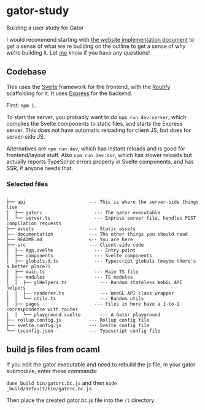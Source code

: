 # gator-study
Building a user study for Gator

I would recommend starting with [the website implementation document](https://github.com/cucapra/gator-study/blob/master/documentation/implementation.md) to get a sense of what we're building on the outline to get a sense of why we're building it.  Let [me](https://github.com/Checkmate50) know if you have any questions!

## Codebase

This uses the [Svelte](https://svelte.dev/) framework for the frontend, with the [Routify](https://routify.dev/) scaffolding for it. It uses [Express](https://expressjs.com/) for the backend. 

First: `npm i`.

To start the server, you probably want to do `npm run dev:server`, which compiles the
Svelte components to static files, and starts the Express server. This does not have automatic
reloading for client JS, but does for server-side JS.

Alternatives are `npm run dev`, which has instant reloads and is good for frontend/layout stuff.
Also `npm run dev:ssr`, which has slower reloads but actually reports TypeScript errors properly in
Svelte components, and has SSR, if anyone needs that. 

### Selected files
```
.
├── api                       --- This is where the server-side things live
│  ├── gatorc                   --- The gator executable
│  └── server.ts                --- Express server file, handles POST compilation requests
├── assets                    --- Static assets
├── documentation             --- The other things you should read
├── README.md                 <-- You are here
├── src                       --- Client-side code
│  ├── App.svelte               --- Entry point
│  ├── components               --- Svelte components
│  ├── globals.d.ts             --- Typescript globals (maybe there's a better place?)
│  ├── main.ts                  --- Main TS file
│  ├── modules                  --- TS modules
│  │  ├── glHelpers.ts            --- Random stateless WebGL API helpers
│  │  ├── renderer.ts             --- WebGL API class wrapper
│  │  └── utils.ts                --- Random utils
│  ├── pages                    --- Files in here have a 1-to-1 correspondence with routes
│  │  └── playground.svelte       --- A Gator playground
├── rollup.config.js          --- Rollup config file
├── svelte.config.js          --- Svelte config file
└── tsconfig.json             --- Typescript config file
```

## build js files from ocaml

If you edit the gator executable and need to rebuild the js file, in your gator submodule, enter these commands:

` dune build bin/gatorc.bc.js ` and then 
` node _build/default/bin/gatorc.bc.js `

Then place the created gator.bc.js file into the `/l` directory

